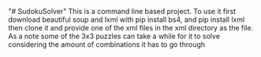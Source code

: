 "# SudokuSolver" 
This is a command line based project. To use it first download beautiful soup and lxml with pip install bs4, and pip install lxml then clone it and provide one of the xml files in the xml directory as the file. As a note some of the 3x3 puzzles can take a while for it to solve considering the amount of combinations it has to go through

